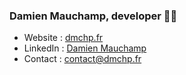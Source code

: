 ### Damien Mauchamp, developer ✌🏾

- Website : [dmchp.fr](https://dmchp.fr?ref=GitHub%20README.md)
- LinkedIn : [Damien Mauchamp](https://www.linkedin.com/in/damien-mauchamp-5910b214a/)
- Contact : [contact@dmchp.fr](mailto:contact@dmchp.fr?subject=[GitHub]%20Contact)
